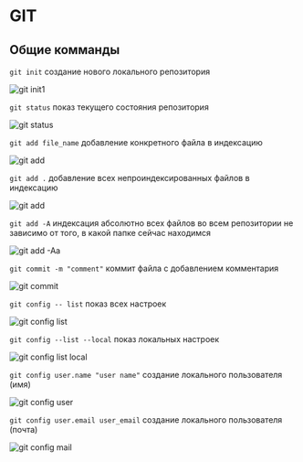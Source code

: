 # GIT

## Общие комманды

```git init``` создание нового локального репозитория

![git init1](https://user-images.githubusercontent.com/125362721/220983814-22726480-aee0-4348-a314-f579eef2f5b4.jpg)

```git status``` показ текущего состояния репозитория

![git status](https://user-images.githubusercontent.com/125362721/220984694-ba3a4fa9-82c5-44e8-be80-28b848d7d226.jpg)

```git add file_name``` добавление конкретного файла в индексацию

![git add](https://user-images.githubusercontent.com/125362721/220985002-4311de00-521b-494c-ba7d-144531eae667.jpg)

```git add .``` добавление всех непроиндексированных файлов в индексацию

![git add ](https://user-images.githubusercontent.com/125362721/220985175-ba727e4d-3994-4996-aa43-831076a8e94b.jpg)

```git add -A``` индексация абсолютно всех файлов во всем репозитории не зависимо от того, в какой папке сейчас находимся

![git add -Aa](https://user-images.githubusercontent.com/125362721/220985549-626fcce6-8511-4006-9e93-61018f611a02.jpg)

```git commit -m "comment"``` коммит файла с добавлением комментария

![git commit](https://user-images.githubusercontent.com/125362721/220986024-5842bfbd-34f8-449b-b23e-39b7fac96eed.jpg)

```git config -- list``` показ всех настроек

![git config list](https://user-images.githubusercontent.com/125362721/220986927-c87a9b49-09c3-4909-817c-03fb6bb1e6c6.jpg)

```git config --list --local``` показ локальных настроек

![git config list local](https://user-images.githubusercontent.com/125362721/220987135-55562fa9-7051-4172-bc36-e776d5371cdc.jpg)

```git config user.name "user name"``` создание локального пользователя (имя)

![git config user](https://user-images.githubusercontent.com/125362721/220987703-856717cb-b2c5-4793-963a-b300eb4b1869.jpg)

```git config user.email user_email``` создание локального пользователя (почта)

![git config mail](https://user-images.githubusercontent.com/125362721/220988062-2eec360c-305b-4553-ae1a-b9165614877e.jpg)
